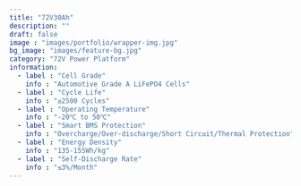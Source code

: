 ```yaml
---
title: "72V30Ah"
description: ""
draft: false
image : "images/portfolio/wrapper-img.jpg"
bg_image: "images/feature-bg.jpg"
category: "72V Power Platform" 
information:
  - label : "Cell Grade"
    info : "Automotive Grade A LiFePO4 Cells"
  - label : "Cycle Life"
    info : "≥2500 Cycles"
  - label : "Operating Temperature"
    info : "-20℃ to 50℃"
  - label : "Smart BMS Protection"
    info : "Overcharge/Over-discharge/Short Circuit/Thermal Protection"
  - label : "Energy Density"
    info : "135-155Wh/kg"
  - label : "Self-Discharge Rate"
    info : "≤3%/Month"
---
```


